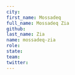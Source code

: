 ```yaml
---
city:
first_name: Mossadeq
full_name: Mossadeq Zia
github:
last_name: Zia
name: mossadeq-zia
role:
state:
team:
twitter:
---
```

